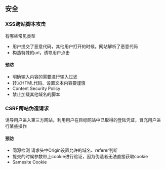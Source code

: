 ##  安全

### XSS跨站脚本攻击
有哪些常见类型
+ 用户提交了恶意代码，其他用户打开的时候，网站解析了恶意代码
+ 构造特殊的url，诱导用户点击

#### 预防
+ 明确输入内容的需要进行输入过滤
+ 转义HTML代码、设置文本内容要谨慎
+ Content Security Policy
+ 禁止加载其他域名的脚本


### CSRF跨站伪造请求
诱导用户进入第三方网站，利用用户在目标网站中已取得的登陆凭证，冒充用户进行某些操作  

#### 预防
+ 同源检测 请求头中Origin设置允许的域名、referer判断
+ 提交的时候参数带上cookie进行验证，因为伪造者无法直接获取cookie
+ Samesite Cookie  

